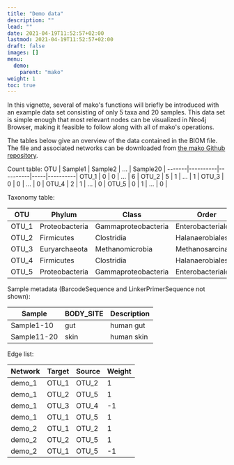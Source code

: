 ```yaml
---
title: "Demo data"
description: ""
lead: ""
date: 2021-04-19T11:52:57+02:00
lastmod: 2021-04-19T11:52:57+02:00
draft: false
images: []
menu: 
  demo:
    parent: "mako"
weight: 1
toc: true
---
```


In this vignette, several of mako's functions will briefly be introduced with an example data set consisting of only 5 taxa and 20 samples. This data set is simple enough that most relevant nodes can be visualized in Neo4j Browser, making it feasible to follow along with all of mako's operations. 

The tables below give an overview of the data contained in the BIOM file. 
The file and associated networks can be downloaded from <a href="https://github.com/ramellose/mako/tree/master/docs">the mako Github repository</a>. 

Count table:
 OTU   | Sample1  | Sample2  | ... | Sample20 |
-------|----------|----------|-----|----------|
 OTU_1 | 0        | 0        | ... | 6        |
 OTU_2 | 5        | 1        | ... | 1        |
 OTU_3 | 0        | 0        | ... | 0        |
 OTU_4 | 2        | 1        | ... | 0        |
 OTU_5 | 0        | 1        | ... | 0        |
 
 Taxonomy table:
 
  OTU   | Phylum       | Class             |  Order          | Family           |  Genus        |  Species      |
  ------|--------------|-------------------|-----------------|------------------|---------------|---------------|
  OTU_1 |Proteobacteria|Gammaproteobacteria|Enterobacteriales|Enterobacteriace  |Escherichia    |               |
  OTU_2 |Firmicutes    |Clostridia         |Halanaerobiales  |Halobacteroidaceae|Sporohalobacter|lortetii       |
  OTU_3 |Euryarchaeota |Methanomicrobia    |Methanosarcinales|Methanosarcinaceae|Methanosarcina |               |
  OTU_4 |Firmicutes    |Clostridia         |Halanaerobiales  |Halanaerobiaceae  |Halanaerobium  |saccharolyticum|
  OTU_5 |Proteobacteria|Gammaproteobacteria|Enterobacteriales|Enterobacteriace  |Escherichia    |               |

Sample metadata (BarcodeSequence and LinkerPrimerSequence not shown):

Sample     | BODY_SITE | Description |
-----------|-----------|-------------|
Sample1-10 | gut       | human gut   |
Sample11-20| skin      | human skin  |

Edge list: 

Network | Target | Source | Weight |
--------|--------|--------|--------|
demo_1  | OTU_1  | OTU_2  | 1      |
demo_1  | OTU_2  | OTU_5  | 1      |
demo_1  | OTU_3  | OTU_4  | -1     |
demo_1  | OTU_1  | OTU_5  | 1      |
demo_2  | OTU_1  | OTU_2  | 1      |
demo_2  | OTU_2  | OTU_5  | 1      |
demo_2  | OTU_1  | OTU_5  | -1     |


